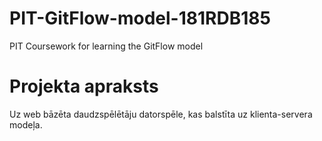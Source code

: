 # PIT-GitFlow-model-181RDB185
PIT Coursework for learning the GitFlow model

# Projekta apraksts
Uz web bāzēta daudzspēlētāju datorspēle, kas balstīta uz klienta-servera modeļa.